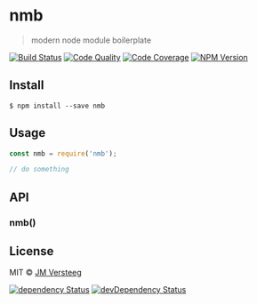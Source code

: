 # nmb

> modern node module boilerplate

[![Build Status][travis-image]][travis-url]
[![Code Quality][codeclimate-image]][codeclimate-url]
[![Code Coverage][coveralls-image]][coveralls-url]
[![NPM Version][npm-image]][npm-url]


## Install

```
$ npm install --save nmb
```


## Usage

```js
const nmb = require('nmb');

// do something
```


## API

### nmb()

## License

MIT © [JM Versteeg](http://github.com/jmversteeg)

[![dependency Status][david-image]][david-url]
[![devDependency Status][david-dev-image]][david-dev-url]

[travis-image]: https://img.shields.io/travis/jmversteeg/nmb.svg?style=flat-square
[travis-url]: https://travis-ci.org/jmversteeg/nmb

[codeclimate-image]: https://img.shields.io/codeclimate/github/jmversteeg/nmb.svg?style=flat-square
[codeclimate-url]: https://codeclimate.com/github/jmversteeg/nmb

[david-image]: https://img.shields.io/david/jmversteeg/nmb.svg?style=flat-square
[david-url]: https://david-dm.org/jmversteeg/nmb

[david-dev-image]: https://img.shields.io/david/dev/jmversteeg/nmb.svg?style=flat-square
[david-dev-url]: https://david-dm.org/jmversteeg/nmb#info=devDependencies

[coveralls-image]: https://img.shields.io/coveralls/jmversteeg/nmb.svg?style=flat-square
[coveralls-url]: https://coveralls.io/r/jmversteeg/nmb

[npm-image]: https://img.shields.io/npm/v/nmb.svg?style=flat-square
[npm-url]: https://www.npmjs.com/package/nmb